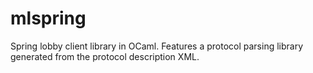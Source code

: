 mlspring
========

Spring lobby client library in OCaml. Features a protocol parsing library
generated from the protocol description XML.
